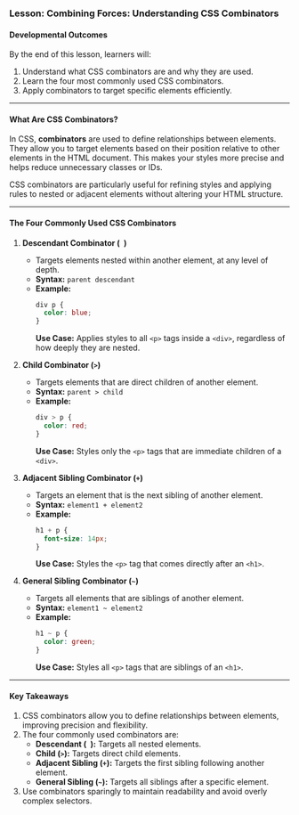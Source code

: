 ### **Lesson: Combining Forces: Understanding CSS Combinators**

#### **Developmental Outcomes**  
By the end of this lesson, learners will:  
1. Understand what CSS combinators are and why they are used.  
2. Learn the four most commonly used CSS combinators.  
3. Apply combinators to target specific elements efficiently.  

---

#### **What Are CSS Combinators?**

In CSS, **combinators** are used to define relationships between elements. They allow you to target elements based on their position relative to other elements in the HTML document. This makes your styles more precise and helps reduce unnecessary classes or IDs.  

CSS combinators are particularly useful for refining styles and applying rules to nested or adjacent elements without altering your HTML structure.  

---

#### **The Four Commonly Used CSS Combinators**  

1. **Descendant Combinator (` `)**  
   - Targets elements nested within another element, at any level of depth.  
   - **Syntax:** `parent descendant`  
   - **Example:**  
     ```css  
     div p {  
       color: blue;  
     }  
     ```  
     **Use Case:** Applies styles to all `<p>` tags inside a `<div>`, regardless of how deeply they are nested.  

2. **Child Combinator (`>`)**  
   - Targets elements that are direct children of another element.  
   - **Syntax:** `parent > child`  
   - **Example:**  
     ```css  
     div > p {  
       color: red;  
     }  
     ```  
     **Use Case:** Styles only the `<p>` tags that are immediate children of a `<div>`.  

3. **Adjacent Sibling Combinator (`+`)**  
   - Targets an element that is the next sibling of another element.  
   - **Syntax:** `element1 + element2`  
   - **Example:**  
     ```css  
     h1 + p {  
       font-size: 14px;  
     }  
     ```  
     **Use Case:** Styles the `<p>` tag that comes directly after an `<h1>`.  

4. **General Sibling Combinator (`~`)**  
   - Targets all elements that are siblings of another element.  
   - **Syntax:** `element1 ~ element2`  
   - **Example:**  
     ```css  
     h1 ~ p {  
       color: green;  
     }  
     ```  
     **Use Case:** Styles all `<p>` tags that are siblings of an `<h1>`.  

---

#### **Key Takeaways**  

1. CSS combinators allow you to define relationships between elements, improving precision and flexibility.  
2. The four commonly used combinators are:
   - **Descendant (` `):** Targets all nested elements.
   - **Child (`>`):** Targets direct child elements.
   - **Adjacent Sibling (`+`):** Targets the first sibling following another element.
   - **General Sibling (`~`):** Targets all siblings after a specific element.  
3. Use combinators sparingly to maintain readability and avoid overly complex selectors.  
